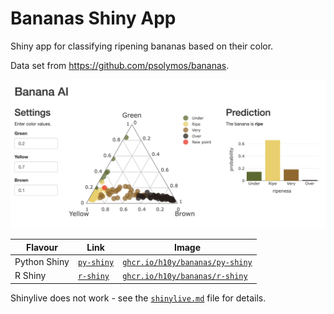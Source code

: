 # Bananas Shiny App 

Shiny app for classifying ripening bananas based on their color.

Data set from <https://github.com/psolymos/bananas>.

![](example-bananas.png)

| Flavour           | Link  | Image  |
|-------------------|---|---|
| Python Shiny      | [`py-shiny`](./py-shiny/)  | [`ghcr.io/h10y/bananas/py-shiny`](https://github.com/h10y/bananas/pkgs/container/bananas%2Fpy-shiny)  |
| R Shiny           | [`r-shiny`](./r-shiny/)  | [`ghcr.io/h10y/bananas/r-shiny`](https://github.com/h10y/bananas/pkgs/container/bananas%2Fr-shiny)  |

Shinylive does not work - see the [`shinylive.md`](./shinylive.md) file for details.
